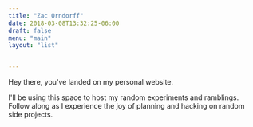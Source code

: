 ```yaml
---
title: "Zac Orndorff"
date: 2018-03-08T13:32:25-06:00
draft: false
menu: "main"
layout: "list"


---
```


Hey there, you've landed on my personal website.

I'll be using this space to host my random experiments and ramblings. Follow along as I experience the joy of planning and hacking on random side projects.

